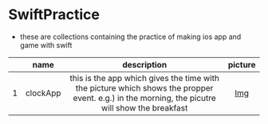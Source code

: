 # SwiftPractice
- these are collections containing the practice of making ios app and game with swift

||name|description|picture|
|:--:|:--:|:--:|:--:|
|1|clockApp|this is the app which gives the time with the picture which shows the propper event. e.g.) in the morning, the picutre will show the breakfast |[Img](clockApp/image/breakfast.png)|

